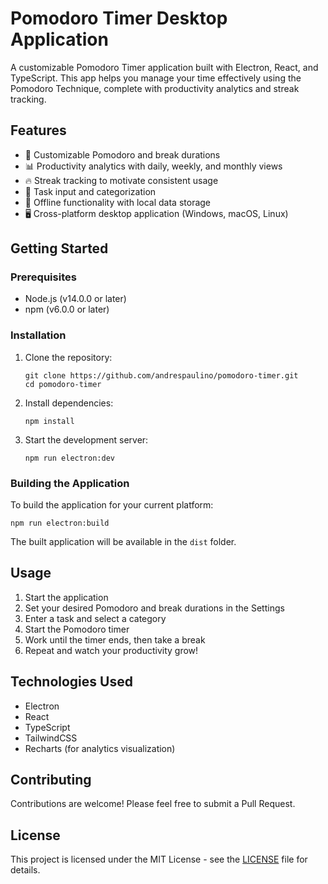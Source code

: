 # Pomodoro Timer Desktop Application

A customizable Pomodoro Timer application built with Electron, React, and TypeScript. This app helps you manage your time effectively using the Pomodoro Technique, complete with productivity analytics and streak tracking.

## Features

- 🍅 Customizable Pomodoro and break durations
- 📊 Productivity analytics with daily, weekly, and monthly views
- 🔥 Streak tracking to motivate consistent usage
- 📝 Task input and categorization
- 💾 Offline functionality with local data storage
- 🖥️ Cross-platform desktop application (Windows, macOS, Linux)

## Getting Started

### Prerequisites

- Node.js (v14.0.0 or later)
- npm (v6.0.0 or later)

### Installation

1. Clone the repository:
   ```
   git clone https://github.com/andrespaulino/pomodoro-timer.git
   cd pomodoro-timer
   ```

2. Install dependencies:
   ```
   npm install
   ```

3. Start the development server:
   ```
   npm run electron:dev
   ```

### Building the Application

To build the application for your current platform:

```
npm run electron:build
```

The built application will be available in the `dist` folder.

## Usage

1. Start the application
2. Set your desired Pomodoro and break durations in the Settings
3. Enter a task and select a category
4. Start the Pomodoro timer
5. Work until the timer ends, then take a break
6. Repeat and watch your productivity grow!

## Technologies Used

- Electron
- React
- TypeScript
- TailwindCSS
- Recharts (for analytics visualization)

## Contributing

Contributions are welcome! Please feel free to submit a Pull Request.

## License

This project is licensed under the MIT License - see the [LICENSE](LICENSE) file for details.